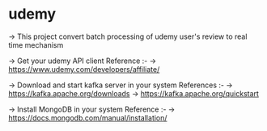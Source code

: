 # udemy
-> This project convert batch processing of udemy user's review to real time mechanism

-> Get your udemy API client
     Reference :-
       -> https://www.udemy.com/developers/affiliate/

-> Download and start kafka server in your system
     References :-
       -> https://kafka.apache.org/downloads
       -> https://kafka.apache.org/quickstart

-> Install MongoDB in your system
     Reference :-
       -> https://docs.mongodb.com/manual/installation/
